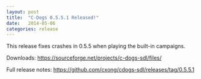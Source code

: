 ```yaml
---
layout: post
title:  "C-Dogs 0.5.5.1 Released!"
date:   2014-05-06
categories: release
---
```


This release fixes crashes in 0.5.5 when playing the built-in campaigns.

Downloads: <https://sourceforge.net/projects/c-dogs-sdl/files/>

Full release notes: <https://github.com/cxong/cdogs-sdl/releases/tag/0.5.5.1>